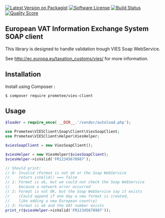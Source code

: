[![Latest Version on Packagist][ico-version]][link-packagist]
[![Software License][ico-license]](LICENSE)
[![Build Status][ico-travis]][link-travis]
[![Quality Score][ico-code-quality]][link-code-quality]

## European VAT Information Exchange System SOAP client

This library is designed to handle validation trough VIES Soap WebService.

See http://ec.europa.eu/taxation_customs/vies/ for more information.

## Installation

Install using Composer :

```
$ composer require prometee/vies-client
```

## Usage

```php
$loader = require_once( __DIR__.'/vendor/autoload.php');

use Prometee\VIESClient\Soap\Client\ViesSoapClient;
use Prometee\VIESClient\Helper\ViesHelper;

$viesSoapClient = new ViesSoapClient();

$viesHelper = new ViesHelper($viesSoapClient);
$viesHelper->isValid('FR12345678987');

// Should print:
// 0: Invalid (Format is not ok or the Soap WebService
//    return isValid() === false
// 1: Format is ok, but we could not check the Soap WebService
//    because a network error occurred
// 2: Format is not OK, but the Soap WebService say it exists
//    (Could append if one day a new format is created,
//    like adding a new European country)
// 3: Format is ok and the VAT number exists
print_r($viesHelper->isValid('FR12345678987'));

```

[ico-version]: https://img.shields.io/packagist/v/Prometee/vies-client.svg?style=flat-square
[ico-license]: https://img.shields.io/badge/license-MIT-brightgreen.svg?style=flat-square
[ico-travis]: https://img.shields.io/travis/Prometee/VIESClient/master.svg?style=flat-square
[ico-code-quality]: https://img.shields.io/scrutinizer/g/Prometee/VIESClient.svg?style=flat-square

[link-packagist]: https://packagist.org/packages/prometee/vies-client
[link-travis]: https://travis-ci.org/Prometee/VIESClient
[link-scrutinizer]: https://scrutinizer-ci.com/g/Prometee/VIESClient/code-structure
[link-code-quality]: https://scrutinizer-ci.com/g/Prometee/VIESClient

